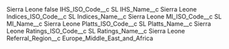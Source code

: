 <?xml version="1.0" encoding="UTF-8"?>
<CustomMetadata xmlns="http://soap.sforce.com/2006/04/metadata" xmlns:xsi="http://www.w3.org/2001/XMLSchema-instance" xmlns:xsd="http://www.w3.org/2001/XMLSchema">
    <label>Sierra Leone</label>
    <protected>false</protected>
    <values>
        <field>IHS_ISO_Code__c</field>
        <value xsi:type="xsd:string">SL</value>
    </values>
    <values>
        <field>IHS_Name__c</field>
        <value xsi:type="xsd:string">Sierra Leone</value>
    </values>
    <values>
        <field>Indices_ISO_Code__c</field>
        <value xsi:type="xsd:string">SL</value>
    </values>
    <values>
        <field>Indices_Name__c</field>
        <value xsi:type="xsd:string">Sierra Leone</value>
    </values>
    <values>
        <field>MI_ISO_Code__c</field>
        <value xsi:type="xsd:string">SL</value>
    </values>
    <values>
        <field>MI_Name__c</field>
        <value xsi:type="xsd:string">Sierra Leone</value>
    </values>
    <values>
        <field>Platts_ISO_Code__c</field>
        <value xsi:type="xsd:string">SL</value>
    </values>
    <values>
        <field>Platts_Name__c</field>
        <value xsi:type="xsd:string">Sierra Leone</value>
    </values>
    <values>
        <field>Ratings_ISO_Code__c</field>
        <value xsi:type="xsd:string">SL</value>
    </values>
    <values>
        <field>Ratings_Name__c</field>
        <value xsi:type="xsd:string">Sierra Leone</value>
    </values>
    <values>
        <field>Referral_Region__c</field>
        <value xsi:type="xsd:string">Europe_Middle_East_and_Africa</value>
    </values>
</CustomMetadata>
